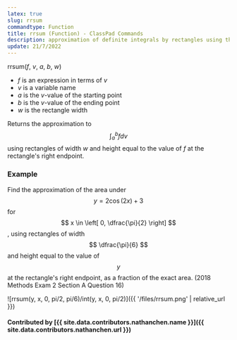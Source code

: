 ```yaml
---
latex: true
slug: rrsum
commandtype: Function
title: rrsum (Function) - ClassPad Commands
description: approximation of definite integrals by rectangles using the right rule
update: 21/7/2022
---
```


rrsum(*f*, *v*, *a*, *b*, *w*)

- *f* is an expression in terms of *v*
- *v* is a variable name
- *a* is the *v*-value of the starting point
- *b* is the *v*-value of the ending point
- *w* is the rectangle width

Returns the approximation to $$ \int_a^b f dv $$ using rectangles of width *w* and height equal to the value of *f* at the rectangle's right endpoint.

### Example

Find the approximation of the area under $$ y = 2\cos(2x) + 3 $$ for $$ x \in \left[ 0, \dfrac{\pi}{2} \right] $$, using rectangles of width $$ \dfrac{\pi}{6} $$ and height equal to the value of $$ y $$ at the rectangle's right endpoint, as a fraction of the exact area. (2018 Methods Exam 2 Section A Question 16)

![rrsum(y, x, 0, pi/2, pi/6)/int(y, x, 0, pi/2)]({{ '/files/rrsum.png' | relative_url }})

#### Contributed by [{{ site.data.contributors.nathanchen.name }}]({{ site.data.contributors.nathanchen.url }})